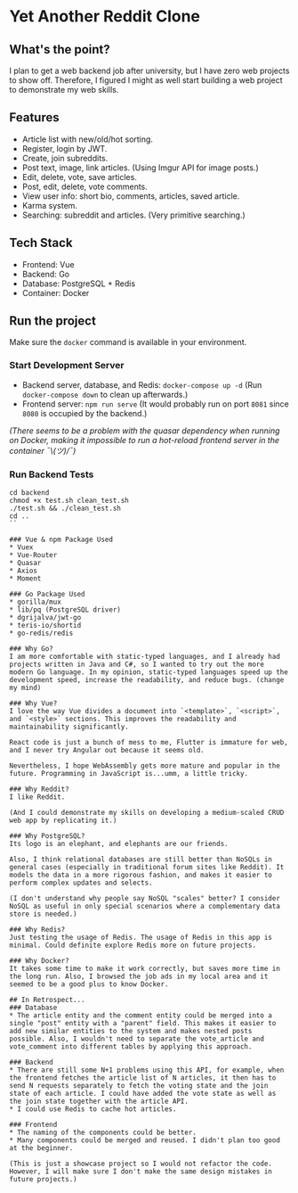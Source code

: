 # Yet Another Reddit Clone

## What's the point?
I plan to get a web backend job after university, but I have zero web projects to show off. Therefore, I figured I might as well start building a web project to demonstrate my web skills.

## Features
* Article list with new/old/hot sorting.
* Register, login by JWT.
* Create, join subreddits.
* Post text, image, link articles. (Using Imgur API for image posts.)
* Edit, delete, vote, save articles.
* Post, edit, delete, vote comments.
* View user info: short bio, comments, articles, saved article.
* Karma system.
* Searching: subreddit and articles. (Very primitive searching.)

## Tech Stack
* Frontend: Vue
* Backend: Go
* Database: PostgreSQL + Redis
* Container: Docker

## Run the project
Make sure the `docker` command is available in your environment.

### Start Development Server
* Backend server, database, and Redis: `docker-compose up -d` (Run `docker-compose down` to clean up afterwards.)
* Frontend server: `npm run serve` (It would probably run on port `8081` since `8080` is occupied by the backend.)

*(There seems to be a problem with the quasar dependency when running on Docker, making it impossible to run a hot-reload frontend server in the container ¯\\_(ツ)_/¯)*

### Run Backend Tests
```
cd backend
chmod +x test.sh clean_test.sh
./test.sh && ./clean_test.sh
cd ..
``

### Vue & npm Package Used
* Vuex
* Vue-Router
* Quasar
* Axios
* Moment

### Go Package Used
* gorilla/mux
* lib/pq (PostgreSQL driver)
* dgrijalva/jwt-go
* teris-io/shortid
* go-redis/redis

### Why Go?
I am more comfortable with static-typed languages, and I already had projects written in Java and C#, so I wanted to try out the more modern Go language. In my opinion, static-typed languages speed up the development speed, increase the readability, and reduce bugs. (change my mind)

### Why Vue?
I love the way Vue divides a document into `<template>`, `<script>`, and `<style>` sections. This improves the readability and maintainability significantly.

React code is just a bunch of mess to me, Flutter is immature for web, and I never try Angular out because it seems old.

Nevertheless, I hope WebAssembly gets more mature and popular in the future. Programming in JavaScript is...umm, a little tricky.

### Why Reddit?
I like Reddit.

(And I could demonstrate my skills on developing a medium-scaled CRUD web app by replicating it.)

### Why PostgreSQL?
Its logo is an elephant, and elephants are our friends.

Also, I think relational databases are still better than NoSQLs in general cases (especially in traditional forum sites like Reddit). It models the data in a more rigorous fashion, and makes it easier to perform complex updates and selects.

(I don't understand why people say NoSQL "scales" better? I consider NoSQL as useful in only special scenarios where a complementary data store is needed.)

### Why Redis?
Just testing the usage of Redis. The usage of Redis in this app is minimal. Could definite explore Redis more on future projects.

### Why Docker?
It takes some time to make it work correctly, but saves more time in the long run. Also, I browsed the job ads in my local area and it seemed to be a good plus to know Docker.

## In Retrospect...
### Database
* The article entity and the comment entity could be merged into a single "post" entity with a "parent" field. This makes it easier to add new similar entities to the system and makes nested posts possible. Also, I wouldn't need to separate the vote_article and vote_comment into different tables by applying this approach.

### Backend
* There are still some N+1 problems using this API, for example, when the frontend fetches the article list of N articles, it then has to send N requests separately to fetch the voting state and the join state of each article. I could have added the vote state as well as the join state together with the article API.
* I could use Redis to cache hot articles.

### Frontend
* The naming of the components could be better.
* Many components could be merged and reused. I didn't plan too good at the beginner.

(This is just a showcase project so I would not refactor the code. However, I will make sure I don't make the same design mistakes in future projects.)